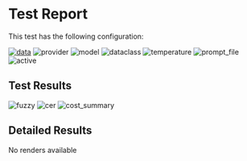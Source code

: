 # Test Report

This test has the following configuration:

<a href="/humanities_data_benchmark/benchmarks/medieval_manuscripts"><img src="https://img.shields.io/badge/data-medieval_manuscripts-lightgrey" alt="data"></a>&nbsp;<img src="https://img.shields.io/badge/provider-anthropic-green" alt="provider">&nbsp;<img src="https://img.shields.io/badge/model-claude--3--5--sonnet--20241022-blue" alt="model">&nbsp;<img src="https://img.shields.io/badge/dataclass-Document-purple" alt="dataclass">&nbsp;<img src="https://img.shields.io/badge/temperature-0.0-ffff00" alt="temperature">&nbsp;<img src="https://img.shields.io/badge/prompt_file-prompt.txt-lightgrey" alt="prompt_file">&nbsp;<img src="https://img.shields.io/badge/active-yes-brightgreen" alt="active">

## Test Results
<img src="https://img.shields.io/badge/fuzzy-0.706-brightgreen" alt="fuzzy">&nbsp;<img src="https://img.shields.io/badge/cer-0.318-brightgreen" alt="cer">&nbsp;<img src="https://img.shields.io/badge/cost_summary-{'total_input_tokens': 24732, 'total_output_tokens': 3295, 'total_tokens': 28027, 'input_cost_usd': 0.074196, 'output_cost_usd': 0.049425, 'total_cost_usd': 0.123621, 'pricing_date': '2025--10--24', 'input_price_per_million': 3.0, 'output_price_per_million': 15.0}-brightgreen" alt="cost_summary">&nbsp;

## Detailed Results
No renders available

